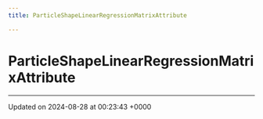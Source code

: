 ```yaml
---
title: ParticleShapeLinearRegressionMatrixAttribute

---
```


# ParticleShapeLinearRegressionMatrixAttribute





-------------------------------

Updated on 2024-08-28 at 00:23:43 +0000